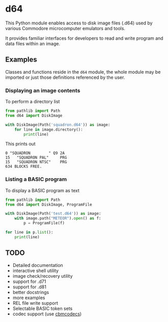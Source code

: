 # d64

This Python module enables access to disk image files (.d64) used by various Commodore microcomputer emulators and tools.

It provides familiar interfaces for developers to read and write program and data files within an image.


## Examples

Classes and functions reside in the `d64` module, the whole module may be imported or just those definitions referenced by the user.

### Displaying an image contents

To perform a directory list

```python
from pathlib import Path
from d64 import DiskImage

with DiskImage(Path('squadron.d64')) as image:
    for line in image.directory():
        print(line)
```

This prints out

```
0 "SQUADRON        " Q9 2A
15   "SQUADRON PAL"     PRG
15   "SQUADRON NTSC"    PRG
634 BLOCKS FREE.
```

### Listing a BASIC program

To display a BASIC program as text

```python
from pathlib import Path
from d64 import DiskImage, ProgramFile

with DiskImage(Path('test.d64')) as image:
    with image.path("METEOR").open() as f:
        p = ProgramFile(f)

for line in p.list():
    print(line)
```


## TODO

- Detailed documentation
- interactive shell utility
- image check/recovery utility
- support for .d71
- support for .d81
- better docstrings
- more examples
- REL file write support
- Selectable BASIC token sets
- codec support (use [cbmcodecs](https://pypi.org/project/cbmcodecs/))
